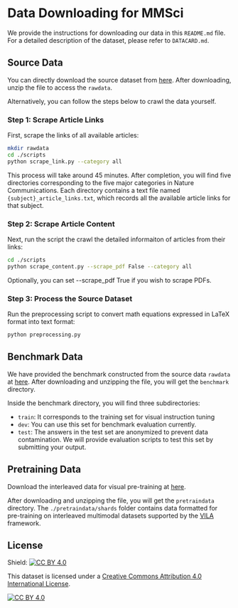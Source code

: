 
# Data Downloading for MMSci
We provide the instructions for downloading our data in this `README.md` file. For a detailed description of the dataset, please refer to `DATACARD.md`.

## Source Data

You can directly download the source dataset from [here](https://mmsci.s3.amazonaws.com/rawdata.zip). After downloading, unzip the file to access the `rawdata`.

Alternatively, you can follow the steps below to crawl the data yourself.

### Step 1: Scrape Article Links
First, scrape the links of all available articles:
```bash
mkdir rawdata
cd ./scripts
python scrape_link.py --category all
```
This process will take around 45 minutes. After completion, you will find five directories corresponding to the five major categories in Nature Communications. Each directory contains a text file named `{subject}_article_links.txt`, which records all the available article links for that subject.

### Step 2: Scrape Article Content
Next, run the script the crawl the detailed informaiton of articles from their links:
```bash
cd ./scripts
python scrape_content.py --scrape_pdf False --category all
```
Optionally, you can set --scrape_pdf True if you wish to scrape PDFs.

### Step 3: Process the Source Dataset
Run the preprocessing script to convert math equations expressed in LaTeX format into text format:
```bash
python preprocessing.py
```

## Benchmark Data
We have provided the benchmark constructed from the source data `rawdata` at [here](https://mmsci.s3.amazonaws.com/benchmark.zip).
After downloading and unzipping the file, you will get the `benchmark` directory.

Inside the benchmark directory, you will find three subdirectories:
- `train`: It corresponds to the training set for visual instruction tuning
- `dev`: You can use this set for benchmark evaluation currently.
- `test`: The answers in the test set are anonymized to prevent data contamination. We will provide evaluation scripts to test this set by submitting your output.


## Pretraining Data
Download the interleaved data for visual pre-training at [here](https://mmsci.s3.amazonaws.com/pretraindata.zip).

After downloading and unzipping the file, you will get the `pretraindata` directory. The `./pretraindata/shards` folder contains data formatted for pre-training on interleaved multimodal datasets supported by the [VILA](https://github.com/Efficient-Large-Model/VILA) framework.

## License
Shield: [![CC BY 4.0][cc-by-shield]][cc-by]

This dataset is licensed under a
[Creative Commons Attribution 4.0 International License][cc-by].

[![CC BY 4.0][cc-by-image]][cc-by]

[cc-by]: http://creativecommons.org/licenses/by/4.0/
[cc-by-image]: https://i.creativecommons.org/l/by/4.0/88x31.png
[cc-by-shield]: https://img.shields.io/badge/License-CC%20BY%204.0-lightgrey.svg